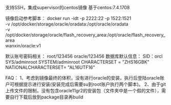 支持SSH，集成supervisor的centos镜像
基于centos:7.4.1708

镜像启动参考脚本：
docker run -idt -p 2222:22 -p 1522:1521 \
 -v /opt/docker/storage/oracle/oradata:/opt/oracle/oradata \
 -v /opt/docker/storage/oracle/flash_recovery_area:/opt/oracle/flash_recovery_area \
 wanxin/oracle:v1

默认账号密码相关：
root/123456
oracle/123456
数据库默认信息：
SID：orcl
SYS/adminroot
SYSTEM/adminroot
CHARACTERSET = "ZHS16GBK"
NATIONALCHARACTERSET= "AL16UTF16"


FAQ：
1、考虑到镜像最终的体积，没有进行oracle的安装，执行后登陆oracle账户可根据提示进行安装(安装完成后需要su到root账户执行两个脚本)。
2、由于git上传文件的限制，没有包含oracle11gr2的安装包（文件夹中是一个假的文件），需要自行下载后放到package目录再build